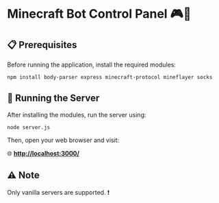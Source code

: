 # Minecraft Bot Control Panel 🎮🤖

## 📋 Prerequisites

Before running the application, install the required modules:

```
npm install body-parser express minecraft-protocol mineflayer socks
```

## 🚀 Running the Server

After installing the modules, run the server using:

```
node server.js
```

Then, open your web browser and visit:

🌐 **[http://localhost:3000/](http://localhost:3000/)**

## ⚠️ Note

Only vanilla servers are supported. ❗

